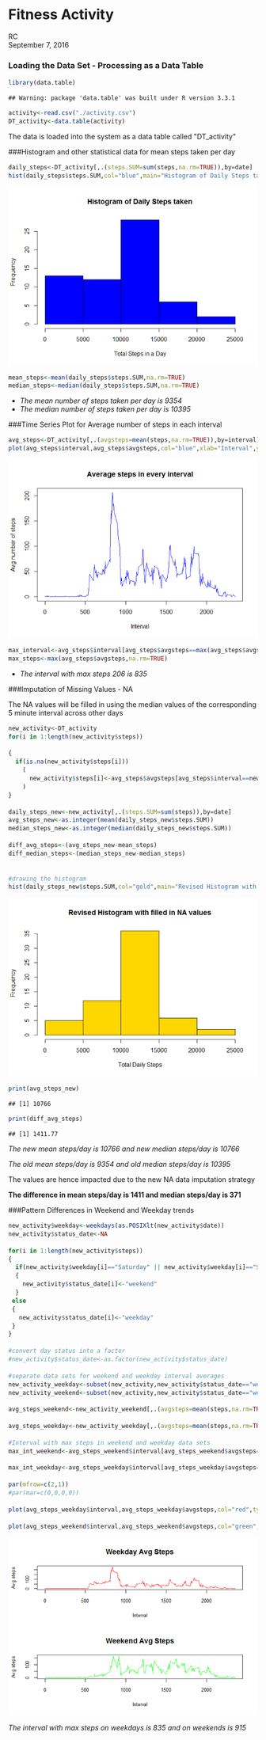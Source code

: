 # Fitness Activity
RC  
September 7, 2016  



### Loading the Data Set - Processing as a Data Table


```r
library(data.table)
```

```
## Warning: package 'data.table' was built under R version 3.3.1
```

```r
activity<-read.csv("./activity.csv")
DT_activity<-data.table(activity)
```

The data is loaded into the system as a data table called "DT_activity"



###Histogram and other statistical data for mean steps taken per day

```r
daily_steps<-DT_activity[,.(steps.SUM=sum(steps,na.rm=TRUE)),by=date]
hist(daily_steps$steps.SUM,col="blue",main="Histogram of Daily Steps taken",xlab="Total Steps in a Day")
```

![](PA1_template_files/figure-html/histogram-1.png)<!-- -->

```r
mean_steps<-mean(daily_steps$steps.SUM,na.rm=TRUE)
median_steps<-median(daily_steps$steps.SUM,na.rm=TRUE)
```

- *The mean number of steps taken per day is 9354*
- *The median number of steps taken per day is 10395*



###Time Series Plot for Average number of steps in each interval


```r
avg_steps<-DT_activity[,.(avgsteps=mean(steps,na.rm=TRUE)),by=interval]
plot(avg_steps$interval,avg_steps$avgsteps,col="blue",xlab="Interval",ylab="Avg number of steps",main="Average steps in every interval",type="l")
```

![](PA1_template_files/figure-html/timeseries-1.png)<!-- -->

```r
max_interval<-avg_steps$interval[avg_steps$avgsteps==max(avg_steps$avgsteps)]
max_steps<-max(avg_steps$avgsteps,na.rm=TRUE)
```

- *The interval with max steps 206 is 835*



###Imputation of Missing Values - NA

The NA values will be filled in using the median values of the corresponding 5 minute interval across other days


```r
new_activity<-DT_activity
for(i in 1:length(new_activity$steps))
  
{
  if(is.na(new_activity$steps[i]))
    (
      new_activity$steps[i]<-avg_steps$avgsteps[avg_steps$interval==new_activity$interval[i]]
    )
}

daily_steps_new<-new_activity[,.(steps.SUM=sum(steps)),by=date]
avg_steps_new<-as.integer(mean(daily_steps_new$steps.SUM))
median_steps_new<-as.integer(median(daily_steps_new$steps.SUM))

diff_avg_steps<-(avg_steps_new-mean_steps)
diff_median_steps<-(median_steps_new-median_steps)


#drawing the histogram
hist(daily_steps_new$steps.SUM,col="gold",main="Revised Histogram with filled in NA values",xlab="Total Daily Steps")
```

![](PA1_template_files/figure-html/NAimputation-1.png)<!-- -->

```r
print(avg_steps_new)
```

```
## [1] 10766
```

```r
print(diff_avg_steps)
```

```
## [1] 1411.77
```

*The new mean steps/day is 10766 and new median steps/day is 10766*

*The old mean steps/day is 9354 and old median steps/day is 10395*

The values are hence impacted due to the new NA data imputation strategy

**The difference in mean steps/day is 1411 and median steps/day is 371**


###Pattern Differences in Weekend and Weekday trends


```r
new_activity$weekday<-weekdays(as.POSIXlt(new_activity$date))
new_activity$status_date<-NA

for(i in 1:length(new_activity$steps))
{
  if(new_activity$weekday[i]=="Saturday" || new_activity$weekday[i]=="Sunday")
  {
    new_activity$status_date[i]<-"weekend"
  }
 else
 {
   new_activity$status_date[i]<-"weekday"
 }
}

#convert day status into a factor
#new_activity$status_date<-as.factor(new_activity$status_date)

#separate data sets for weekend and weekday interval averages
new_activity_weekday<-subset(new_activity,new_activity$status_date=="weekday")
new_activity_weekend<-subset(new_activity,new_activity$status_date=="weekend")

avg_steps_weekend<-new_activity_weekend[,.(avgsteps=mean(steps,na.rm=TRUE)),by=interval]

avg_steps_weekday<-new_activity_weekday[,.(avgsteps=mean(steps,na.rm=TRUE)),by=interval]

#Interval with max steps in weekend and weekday data sets
max_int_weekend<-avg_steps_weekend$interval[avg_steps_weekend$avgsteps==max(avg_steps_weekend$avgsteps)]

max_int_weekday<-avg_steps_weekday$interval[avg_steps_weekday$avgsteps==max(avg_steps_weekday$avgsteps)]

par(mfrow=c(2,1))
#par(mar=c(0,0,0,0))

plot(avg_steps_weekday$interval,avg_steps_weekday$avgsteps,col="red",type="l",main="Weekday Avg Steps",xlab="Interval",ylab="Avg steps",cex.axis=0.8,cex.lab=0.8)

plot(avg_steps_weekend$interval,avg_steps_weekend$avgsteps,col="green",type ="l",main="Weekend Avg Steps",xlab="Interval",ylab="Avg steps",cex.axis=0.8,cex.lab=0.8)
```

![](PA1_template_files/figure-html/daytype-1.png)<!-- -->

*The interval with max steps on weekdays is 835 and on weekends is 915*
